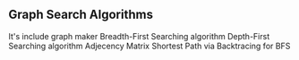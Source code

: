 ## Graph Search Algorithms

It's include graph maker
Breadth-First Searching algorithm
Depth-First Searching algorithm
Adjecency Matrix
Shortest Path via Backtracing for BFS

